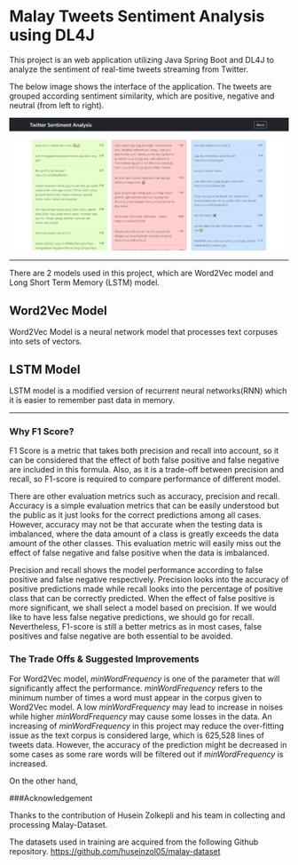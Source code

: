 # Malay Tweets Sentiment Analysis using DL4J

This project is an web application utilizing Java Spring Boot and DL4J to analyze the sentiment of real-time tweets streaming from Twitter.

The below image shows the interface of the application. 
The tweets are grouped according sentiment similarity, which are positive, negative and neutral 
(from left to right).

![Project screenshot](src/images/web_ui_01.png?raw=true "Screenshot of the project")


----------

There are 2 models used in this project, which are Word2Vec model and  Long Short Term Memory (LSTM) model.

## Word2Vec Model

Word2Vec Model is a neural network model that processes text corpuses into sets of vectors. 

## LSTM Model
LSTM model is a modified version of recurrent neural networks(RNN) which it is easier to remember past data
in memory. 



----------
### Why F1 Score?

F1 Score is a metric that takes both precision and recall into account, so it can be considered that 
the effect of both false positive and false negative are included in this formula. Also, as it is a trade-off
between precision and recall, so F1-score is required to compare performance of different model.

There are other evaluation metrics such as accuracy, precision and recall.
Accuracy is a simple evaluation metrics that can be easily understood but the public
as it just looks for the correct predictions among all cases. However,
accuracy may not be that accurate when the testing data is imbalanced, where the data amount of a class is 
greatly exceeds the data amount of the other classes. This evaluation metric will easily miss out 
the effect of false negative and false positive when the data is imbalanced.

Precision and recall shows the model performance according to false positive and false negative
respectively. Precision looks into the accuracy of positive predictions made while recall looks into
the percentage of positive class that can be correctly predicted. When the effect
of false positive is more significant, we shall select a model based on precision. If we
would like to have less false negative predictions, we should go for recall. Nevertheless, 
F1-score is still a better metrics as in most cases, false positives and false negative are 
both essential to be avoided.

### The Trade Offs & Suggested Improvements

For Word2Vec model, *minWordFrequency* is one of the parameter that will significantly affect the performance.
*minWordFrequency* refers to the minimum number of times a word must appear in the corpus given to Word2Vec model. 
A low *minWordFrequency* may lead to increase in noises while higher *minWordFrequency* may cause some losses
in the data. An increasing of *minWordFrequency* in this project may reduce the over-fitting issue as the text corpus is
considered large, which is 625,528 lines of tweets data. However, the accuracy of the prediction might be decreased in some
cases as some rare words will be filtered out if *minWordFrequency* is increased.

On the other hand, 


###Acknowledgement

Thanks to the contribution of Husein Zolkepli and his team
in collecting and processing Malay-Dataset.

The datasets used in training are acquired from the following Github repository.
https://github.com/huseinzol05/malay-dataset



